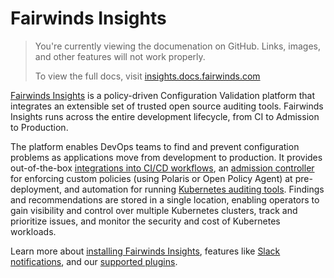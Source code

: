 # Fairwinds Insights
<blockquote class="github-only">
<p>
You're currently viewing the documenation on GitHub. Links, images,
and other features will not work properly.
</p>
<p>
To view the full docs, visit
<a href="http://insights.docs.fairwinds.com">insights.docs.fairwinds.com</a>
</p>
</blockquote>

[Fairwinds Insights](https://fairwinds.com/insights) is a policy-driven Configuration Validation platform
that integrates an extensible set of trusted open source auditing tools.
Fairwinds Insights runs across the entire development lifecycle, from CI to Admission to Production.

The platform enables DevOps teams to find and prevent configuration problems as applications move
from development to production. It provides out-of-the-box
[integrations into CI/CD workflows](https://insights.docs.fairwinds.com/run/ci/about),
an [admission controller](https://insights.docs.fairwinds.com/run/admission/about)
for enforcing custom policies (using Polaris or Open Policy Agent) at pre-deployment,
and automation for running
[Kubernetes auditing tools](https://insights.docs.fairwinds.com/run/agent/about).
Findings and recommendations are stored in a single location, enabling operators to gain visibility
and control over multiple Kubernetes clusters, track and prioritize issues,
and monitor the security and cost of Kubernetes workloads.

Learn more about
[installing Fairwinds Insights](https://insights.docs.fairwinds.com/installation/getting-started),
features like [Slack notifications](https://insights.docs.fairwinds.com/configure/integrations/slack),
and our [supported plugins](https://insights.docs.fairwinds.com/configure/reports/polaris).

<!-- Begin boilerplate -->
